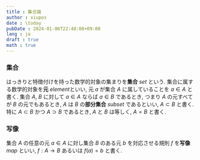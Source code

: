 ```yaml
---
title : 集合論
author : xiupos
date : \today
pubDate : 2024-01-06T22:40:00+09:00
lang : ja
draft : true
math : true
---
```


### 集合

はっきりと特徴付けを持った数学的対象の集まりを**集合** *set* という. 集合に属する数学的対象を**元** *element*といい, 元 $a$ が集合 $A$ に属していることを $a∈A$ と書く. 集合 $A$, $B$ に対して $a∈A$ ならば $a∈B$ であるとき, つまり $A$ の元すべてが $B$ の元でもあるとき, $A$ は $B$ の**部分集合** *subset* であるといい, $A⊂B$ と書く. 特に $A⊂B$ かつ $A⊃B$ であるとき, $A$ と $B$ は等しく, $A=B$ と書く.

### 写像

集合 $A$ の任意の元 $a∈A$ に対し集合 $B$ のある元 $b$ を対応させる規則 $f$ を**写像** *map* といい, $f:A→B$ あるいは $f(a)=b$ と書く.
